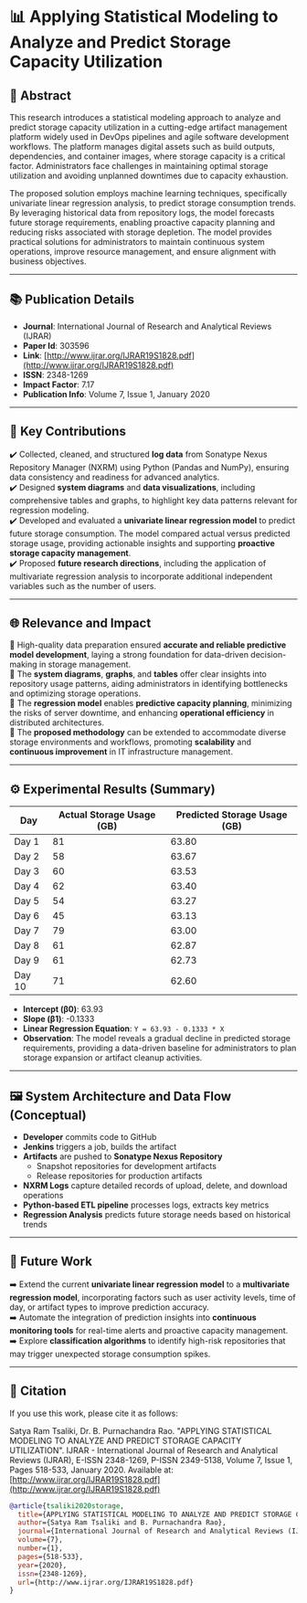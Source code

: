 # 📊 Applying Statistical Modeling to Analyze and Predict Storage Capacity Utilization

## 📝 Abstract
This research introduces a statistical modeling approach to analyze and predict storage capacity utilization in a cutting-edge artifact management platform widely used in DevOps pipelines and agile software development workflows. The platform manages digital assets such as build outputs, dependencies, and container images, where storage capacity is a critical factor. Administrators face challenges in maintaining optimal storage utilization and avoiding unplanned downtimes due to capacity exhaustion.

The proposed solution employs machine learning techniques, specifically univariate linear regression analysis, to predict storage consumption trends. By leveraging historical data from repository logs, the model forecasts future storage requirements, enabling proactive capacity planning and reducing risks associated with storage depletion. The model provides practical solutions for administrators to maintain continuous system operations, improve resource management, and ensure alignment with business objectives.

---

## 📚 Publication Details

- **Journal**: International Journal of Research and Analytical Reviews (IJRAR)  
- **Paper Id**: 303596  
- **Link**: [http://www.ijrar.org/IJRAR19S1828.pdf](http://www.ijrar.org/IJRAR19S1828.pdf)  
- **ISSN**: 2348-1269  
- **Impact Factor**: 7.17  
- **Publication Info**: Volume 7, Issue 1, January 2020  

---

## 🚀 Key Contributions

✔️ Collected, cleaned, and structured **log data** from Sonatype Nexus Repository Manager (NXRM) using Python (Pandas and NumPy), ensuring data consistency and readiness for advanced analytics.  
✔️ Designed **system diagrams** and **data visualizations**, including comprehensive tables and graphs, to highlight key data patterns relevant for regression modeling.  
✔️ Developed and evaluated a **univariate linear regression model** to predict future storage consumption. The model compared actual versus predicted storage usage, providing actionable insights and supporting **proactive storage capacity management**.  
✔️ Proposed **future research directions**, including the application of multivariate regression analysis to incorporate additional independent variables such as the number of users.

---

## 🌐 Relevance and Impact

📌 High-quality data preparation ensured **accurate and reliable predictive model development**, laying a strong foundation for data-driven decision-making in storage management.  
📌 The **system diagrams**, **graphs**, and **tables** offer clear insights into repository usage patterns, aiding administrators in identifying bottlenecks and optimizing storage operations.  
📌 The **regression model** enables **predictive capacity planning**, minimizing the risks of server downtime, and enhancing **operational efficiency** in distributed architectures.  
📌 The **proposed methodology** can be extended to accommodate diverse storage environments and workflows, promoting **scalability** and **continuous improvement** in IT infrastructure management.

---

## ⚙️ Experimental Results (Summary)

| Day    | Actual Storage Usage (GB) | Predicted Storage Usage (GB) |  
|--------|---------------------------|------------------------------|  
| Day 1  | 81                        | 63.80                        |  
| Day 2  | 58                        | 63.67                        |  
| Day 3  | 60                        | 63.53                        |  
| Day 4  | 62                        | 63.40                        |  
| Day 5  | 54                        | 63.27                        |  
| Day 6  | 45                        | 63.13                        |  
| Day 7  | 79                        | 63.00                        |  
| Day 8  | 61                        | 62.87                        |  
| Day 9  | 61                        | 62.73                        |  
| Day 10 | 71                        | 62.60                        |  

- **Intercept (β0)**: 63.93  
- **Slope (β1)**: -0.1333  
- **Linear Regression Equation**: `Y = 63.93 - 0.1333 * X`  
- **Observation**: The model reveals a gradual decline in predicted storage requirements, providing a data-driven baseline for administrators to plan storage expansion or artifact cleanup activities.

---

## 🖼️ System Architecture and Data Flow (Conceptual)

- **Developer** commits code to GitHub  
- **Jenkins** triggers a job, builds the artifact  
- **Artifacts** are pushed to **Sonatype Nexus Repository**  
  - Snapshot repositories for development artifacts  
  - Release repositories for production artifacts  
- **NXRM Logs** capture detailed records of upload, delete, and download operations  
- **Python-based ETL pipeline** processes logs, extracts key metrics  
- **Regression Analysis** predicts future storage needs based on historical trends

---

## 🔮 Future Work

➡️ Extend the current **univariate linear regression model** to a **multivariate regression model**, incorporating factors such as user activity levels, time of day, or artifact types to improve prediction accuracy.  
➡️ Automate the integration of prediction insights into **continuous monitoring tools** for real-time alerts and proactive capacity management.  
➡️ Explore **classification algorithms** to identify high-risk repositories that may trigger unexpected storage consumption spikes.

---

## 🔖 Citation

If you use this work, please cite it as follows:

Satya Ram Tsaliki, Dr. B. Purnachandra Rao. "APPLYING STATISTICAL MODELING TO ANALYZE AND PREDICT STORAGE CAPACITY UTILIZATION". IJRAR - International Journal of Research and Analytical Reviews (IJRAR), E-ISSN 2348-1269, P-ISSN 2349-5138, Volume 7, Issue 1, Pages 518-533, January 2020. Available at: [http://www.ijrar.org/IJRAR19S1828.pdf](http://www.ijrar.org/IJRAR19S1828.pdf)

```bibtex
@article{tsaliki2020storage,
  title={APPLYING STATISTICAL MODELING TO ANALYZE AND PREDICT STORAGE CAPACITY UTILIZATION},
  author={Satya Ram Tsaliki and B. Purnachandra Rao},
  journal={International Journal of Research and Analytical Reviews (IJRAR)},
  volume={7},
  number={1},
  pages={518-533},
  year={2020},
  issn={2348-1269},
  url={http://www.ijrar.org/IJRAR19S1828.pdf}
}
